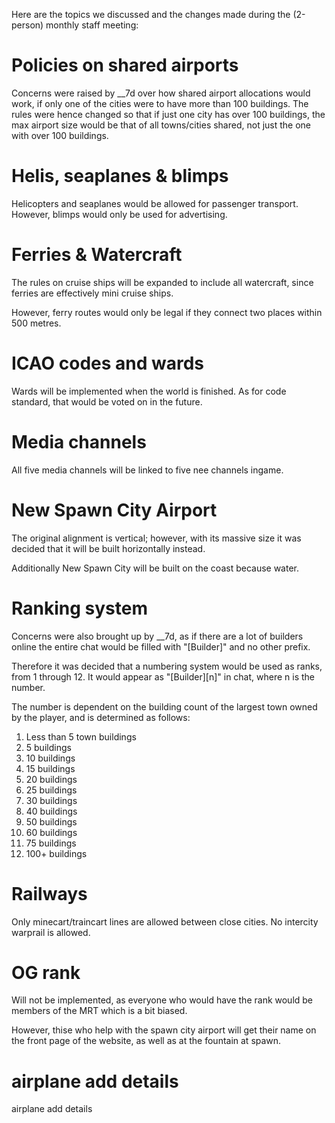 <!--:title: September 2021 Staff Meeting results-->
<!--:author: __7d-->

Here are the topics we discussed and the changes made during the (2-person) monthly staff meeting:

# Policies on shared airports
Concerns were raised by __7d over how shared airport allocations would work, if only one of the cities were to have more than 100 buildings.
The rules were hence changed so that if just one city has over 100 buildings, the max airport size would be that of all towns/cities shared, not just the one with over 100 buildings.

# Helis, seaplanes & blimps
Helicopters and seaplanes would be allowed for passenger transport. However, blimps would only be used for advertising.

# Ferries & Watercraft
The rules on cruise ships will be expanded to include all watercraft, since ferries are effectively mini cruise ships.

However, ferry routes would only be legal if they connect two places within 500 metres.

# ICAO codes and wards
Wards will be implemented when the world is finished. As for code standard, that would be voted on in the future.

# Media channels
All five media channels will be linked to five nee channels ingame.

# New Spawn City Airport
The original alignment is vertical; however, with its massive size it was decided that it will be built horizontally instead.

Additionally New Spawn City will be built on the coast because water.

# Ranking system
Concerns were also brought up by __7d, as if there are a lot of builders online the entire chat would be filled with "[Builder]" and no other prefix.

Therefore it was decided that a numbering system would be used as ranks, from 1 through 12. It would appear as "[Builder][n]" in chat, where n is the number.

The number is dependent on the building count of the largest town owned by the player, and is determined as follows:

1. Less than 5 town buildings
1. 5 buildings
1. 10 buildings
1. 15 buildings
1. 20 buildings
1. 25 buildings
1. 30 buildings
1. 40 buildings
1. 50 buildings
1. 60 buildings
1. 75 buildings
1. 100+ buildings

# Railways
Only minecart/traincart lines are allowed between close cities. No intercity warprail is allowed.

# OG rank
Will not be implemented, as everyone who would have the rank would be members of the MRT which is a bit biased.

However, thise who help with the spawn city airport will get their name on the front page of the website, as well as at the fountain at spawn.

# airplane add details
airplane add details